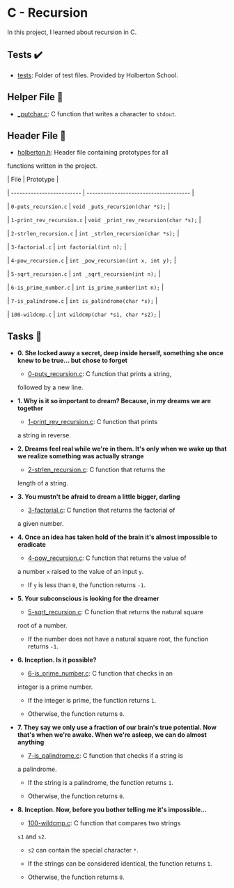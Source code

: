 # C - Recursion



In this project, I learned about recursion in C.



## Tests :heavy_check_mark:



* [tests](./tests): Folder of test files. Provided by Holberton School.



## Helper File :raised_hands:



* [_putchar.c](./_putchar.c): C function that writes a character to `stdout`.



## Header File :file_folder:



* [holberton.h](./holberton.h): Header file containing prototypes for all

functions written in the project.



| File                      | Prototype                             |

| ------------------------- | ------------------------------------- |

| `0-puts_recursion.c`      | `void _puts_recursion(char *s);`      |

| `1-print_rev_recursion.c` | `void _print_rev_recursion(char *s);` |

| `2-strlen_recursion.c`    | `int _strlen_recursion(char *s);`     |

| `3-factorial.c`           | `int factorial(int n);`               |

| `4-pow_recursion.c`       | `int _pow_recursion(int x, int y);`   |

| `5-sqrt_recursion.c`      | `int _sqrt_recursion(int n);`         |

| `6-is_prime_number.c`     | `int is_prime_number(int n);`         |

| `7-is_palindrome.c`       | `int is_palindrome(char *s);`         |

| `100-wildcmp.c`           | `int wildcmp(char *s1, char *s2);`    |



## Tasks :page_with_curl:



* **0. She locked away a secret, deep inside herself, something she once knew to be true... but chose to forget**

  * [0-puts_recursion.c](./0-puts_recursion.c): C function that prints a string,

  followed by a new line.



* **1. Why is it so important to dream? Because, in my dreams we are together**

  * [1-print_rev_recursion.c](./1-print_rev_recursion.c): C function that prints

  a string in reverse.



* **2. Dreams feel real while we're in them. It's only when we wake up that we realize something was actually strange**

  * [2-strlen_recursion.c](./2-strlen_recursion.c): C function that returns the

  length of a string.



* **3. You mustn't be afraid to dream a little bigger, darling**

  * [3-factorial.c](./3-factorial.c): C function that returns the factorial of

  a given number.



* **4. Once an idea has taken hold of the brain it's almost impossible to eradicate**

  * [4-pow_recursion.c](./4-pow_recursion.c): C function that returns the value of

  a number `x` raised to the value of an input `y`.

    * If `y` is less than `0`, the function returns `-1`.



* **5. Your subconscious is looking for the dreamer**

  * [5-sqrt_recursion.c](./5-sqrt_recursion.c): C function that returns the natural square

  root of a number.

    * If the number does not have a natural square root, the function returns `-1`.



* **6. Inception. Is it possible?**

  * [6-is_prime_number.c](./6-is_prime_number.c): C function that checks in an

  integer is a prime number.

    * If the integer is prime, the function returns `1`.

    * Otherwise, the function returns `0`.



* **7. They say we only use a fraction of our brain's true potential. Now that's when we're awake. When we're asleep, we can do almost anything**

  * [7-is_palindrome.c](./7-is_palindrome.c): C function that checks if a string is

  a palindrome.

    * If the string is a palindrome, the function returns `1`.

    * Otherwise, the function returns `0`.



* **8. Inception. Now, before you bother telling me it's impossible...**

  * [100-wildcmp.c](./100-wildcmp.c): C function that compares two strings

  `s1` and `s2`.

    * `s2` can contain the special character `*`.

    * If the strings can be considered identical, the function returns `1`.

    * Otherwise, the function returns `0`.

